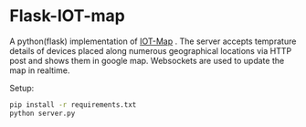 # Flask-IOT-map

A python(flask) implementation of [IOT-Map] . The server accepts temprature details of devices placed along numerous geographical locations via HTTP post and shows them in google map.  Websockets are used to update the map in realtime.

Setup:

```sh
pip install -r requirements.txt
python server.py
```

[IOT-Map]: <https://github.com/r3s/IOT-Map>
